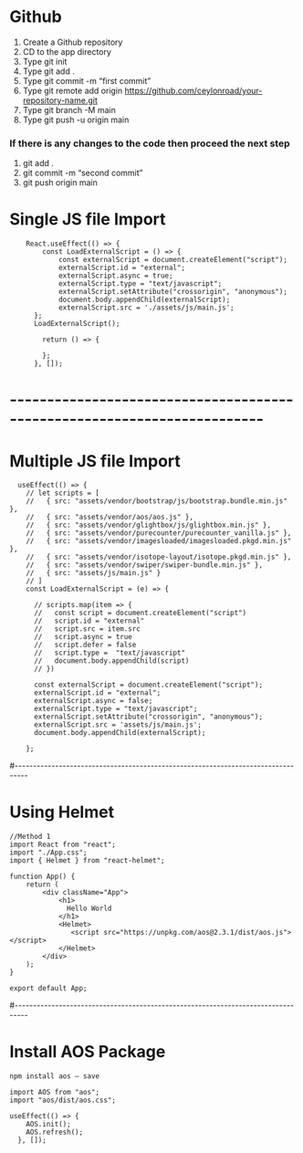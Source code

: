 # Github
1.	Create a Github repository
2.	CD to the app directory
3.	Type git init
4.	Type git add .
5.	Type git commit -m “first commit”
6.	Type git remote add origin https://github.com/ceylonroad/your-repository-name.git
7.	Type git branch -M main
8.	Type git push -u origin main
### If there is any changes to the code then proceed the next step
1.	git add .
2.	git commit -m “second commit”
3.	git push origin main

# Single JS file Import
```
    React.useEffect(() => {
        const LoadExternalScript = () => {
            const externalScript = document.createElement("script");
            externalScript.id = "external";
            externalScript.async = true;
            externalScript.type = "text/javascript";
            externalScript.setAttribute("crossorigin", "anonymous");
            document.body.appendChild(externalScript);
            externalScript.src = './assets/js/main.js';
      };
      LoadExternalScript();     
      
        return () => {      
      
        };
      }, []);

```
# ------------------------------------------------------------------------
# Multiple JS file Import

```
  useEffect(() => {
    // let scripts = [
    //   { src: "assets/vendor/bootstrap/js/bootstrap.bundle.min.js" },
    //   { src: "assets/vendor/aos/aos.js" },
    //   { src: "assets/vendor/glightbox/js/glightbox.min.js" },
    //   { src: "assets/vendor/purecounter/purecounter_vanilla.js" },
    //   { src: "assets/vendor/imagesloaded/imagesloaded.pkgd.min.js" },
    //   { src: "assets/vendor/isotope-layout/isotope.pkgd.min.js" },
    //   { src: "assets/vendor/swiper/swiper-bundle.min.js" },
    //   { src: "assets/js/main.js" }
    // ]
    const LoadExternalScript = (e) => {

      // scripts.map(item => {
      //   const script = document.createElement("script")
      //   script.id = "external"
      //   script.src = item.src
      //   script.async = true
      //   script.defer = false
      //   script.type =  "text/javascript"
      //   document.body.appendChild(script)
      // })
    
      const externalScript = document.createElement("script");
      externalScript.id = "external";
      externalScript.async = false;
      externalScript.type = "text/javascript";
      externalScript.setAttribute("crossorigin", "anonymous");
      externalScript.src = 'assets/js/main.js';
      document.body.appendChild(externalScript);
 
    };

```

#---------------------------------------------------------------------------------
# Using Helmet

```
//Method 1
import React from "react";
import "./App.css";
import { Helmet } from "react-helmet";

function App() {
    return (
        <div className="App">
            <h1>
              Hello World
            </h1>
            <Helmet>
               <script src="https://unpkg.com/aos@2.3.1/dist/aos.js"></script>
            </Helmet>
        </div>
    );
}

export default App;

```
#---------------------------------------------------------------------------------
# Install AOS Package

```
npm install aos — save

import AOS from "aos";
import "aos/dist/aos.css";

useEffect(() => {
    AOS.init();
    AOS.refresh();
  }, []);
  
```
